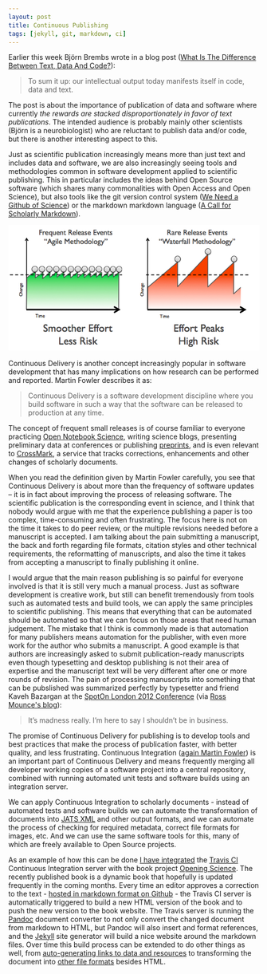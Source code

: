 ```yaml
---
layout: post
title: Continuous Publishing
tags: [jekyll, git, markdown, ci]
---
```


Earlier this week Björn Brembs wrote in a blog post ([What Is The Difference Between Text, Data And Code?](http://bjoern.brembs.net/2014/03/what-is-the-difference-between-text-data-and-code/)):

> To sum it up: our intellectual output today manifests itself in code, data and text.<!--more-->

The post is about the importance of publication of data and software where currently *the rewards are stacked disproportionately in favor of text publications*. The intended audience is probably mainly other scientists (Björn is a neurobiologist) who are reluctant to publish data and/or code, but there is another interesting aspect to this.

Just as scientific publication increasingly means more than just text and includes data and software, we are also increasingly seeing tools and methodologies common in software development applied to scientific publishing. This in particular includes the ideas behind Open Source software (which shares many commonalities with Open Access and Open Science), but also tools like the git version control system ([We Need a Github of Science](http://marciovm.com/i-want-a-github-of-science/)) or the markdown markdown language ([A Call for Scholarly Markdown](/2012/12/13/a-call-for-scholarly-markdown/)).

![Continuous Delivery, image from [Wikimedia Commons](http://commons.wikimedia.org/wiki/File:Agile-vs-iterative-flow.jpg)](/images/Agile-vs-iterative-flow.jpg)

Continuous Delivery is another concept increasingly popular in software development that has many implications on how research can be performed and reported. Martin Fowler describes it as:

> Continuous Delivery is a software development discipline where you build software in such a way that the software can be released to production at any time.

The concept of frequent small releases is of course familiar to everyone practicing [Open Notebook Science](http://usefulchem.wikispaces.com/), writing science blogs, presenting preliminary data at conferences or publishing [preprints](http://arxiv.org/), and is even relevant to [CrossMark](http://www.crossref.org/crossmark/), a service that tracks corrections, enhancements and other changes of scholarly documents.

When you read the definition given by Martin Fowler carefully, you see that Continuous Delivery is about more than the frequency of software updates – it is in fact about improving the process of releasing software. The scientific publication is the corresponding event in science, and I think that nobody would argue with me that the experience publishing a paper is too complex, time-consuming and often frustrating. The focus here is not on the time it takes to do peer review, or the multiple revisions needed before a manuscript is accepted. I am talking about the pain submitting a manuscript, the back and forth regarding file formats, citation styles and other technical requirements, the reformatting of manuscripts, and also the time it takes from accepting a manuscript to finally publishing it online.

I would argue that the main reason publishing is so painful for everyone involved is that it is still very much a manual process. Just as software development is creative work, but still can benefit tremendously from tools such as automated tests and build tools, we can apply the same principles to scientific publishing. This means that everything that can be automated should be automated so that we can focus on those areas that need human judgement. The mistake that I think is commonly made is that automation for many publishers means automation for the publisher, with even more work for the author who submits a manuscript. A good example is that authors are increasingly asked to submit publication-ready manuscripts even though typesetting and desktop publishing is not their area of expertise and the manuscript text will be very different after one or more rounds of revision. The pain of processing manuscripts into something that can be pubslished was summarized perfectly by typesetter and friend Kaveh Bazargan at the [SpotOn London 2012 Conference](http://www.youtube.com/watch?feature=player_embedded&v=CGkcsvofjdg) (via [Ross Mounce's blog](http://rossmounce.co.uk/2012/11/19/yet-another-solo12-recap-part2/)):

> It’s madness really. I’m here to say I shouldn’t be in business.

The promise of Continuous Delivery for publishing is to develop tools and best practices that make the process of publication faster, with better quality, and less frustrating. Continuous Integration ([again Martin Fowler](http://martinfowler.com/articles/continuousIntegration.html)) is an important part of Continuous Delivery and means frequently merging all developer working copies of a software project into a central repository, combined with running automated unit tests and software builds using an integration server.

We can apply Continuous Integration to scholarly documents - instead of automated tests and software builds we can automate the transformation of documents into [JATS XML](/2013/12/12/from-markdown-to-jats-xml-in-one-step/) and other output formats, and we can automate the process of checking for required metadata, correct file formats for images, etc. And we can use the same software tools for this, many of which are freely available to Open Source projects.

As an example of how this can be done [I have integrated](https://github.com/mfenner/jekyll-travis) the [Travis CI](https://travis-ci.org/) Continuous Integration server with the book project [Opening Science](http://book.openingscience.org/). The recently published book is a dynamic book that hopefully is updated frequently in the coming months. Every time an editor approves a correction to the text - [hosted in markdown format on Github](https://github.com/openingscience/book) - the Travis CI server is automatically triggered to build a new HTML version of the book and to push the new version to the book website. The Travis server is running the [Pandoc](http://johnmacfarlane.net/pandoc/) document converter to not only convert the changed document from markdown to HTML, but Pandoc will also insert and format references, and the [Jekyll](http://jekyllrb.com/) site generator will build a nice website around the markdown files. Over time this build process can be extended to do other things as well, from [auto-generating links to data and resources](/2013/07/02/auto-generating-links-to-data-and-resources/) to transforming the document into [other file formats](/2013/12/12/from-markdown-to-jats-xml-in-one-step/) besides HTML.